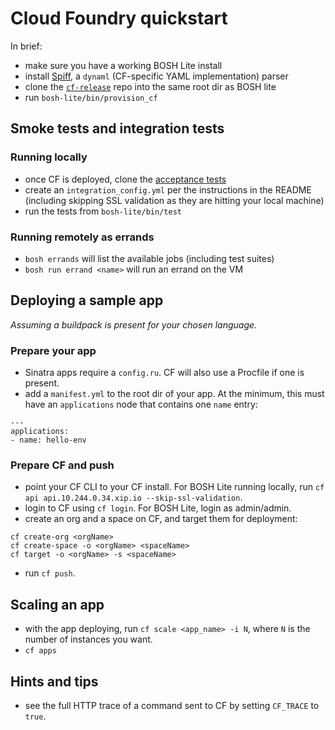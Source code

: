 # Cloud Foundry quickstart

In brief:

* make sure you have a working BOSH Lite install
* install [Spiff](https://github.com/cloudfoundry-incubator/spiff/releases), a `dynaml` (CF-specific YAML implementation) parser
* clone the [`cf-release`](https://github.com/cloudfoundry/cf-release) repo into the same root dir as BOSH lite
* run `bosh-lite/bin/provision_cf`

## Smoke tests and integration tests
### Running locally
* once CF is deployed, clone the [acceptance tests](https://github.com/cloudfoundry/cf-acceptance-tests)
* create an `integration_config.yml` per the instructions in the README (including skipping SSL validation as they are hitting your local machine)
* run the tests from `bosh-lite/bin/test`

### Running remotely as errands
* `bosh errands` will list the available jobs (including test suites)
* `bosh run errand <name>` will run an errand on the VM


## Deploying a sample app
*Assuming a buildpack is present for your chosen language.*

### Prepare your app
* Sinatra apps require a `config.ru`. CF will also use a Procfile if one is present.
* add a `manifest.yml` to the root dir of your app. At the minimum, this must have an `applications` node that contains one `name` entry:

```
---
applications:
- name: hello-env
```

### Prepare CF and push
* point your CF CLI to your CF install. For BOSH Lite running locally, run `cf api api.10.244.0.34.xip.io --skip-ssl-validation`.
* login to CF using `cf login`. For BOSH Lite, login as admin/admin.
* create an org and a space on CF, and target them for deployment:

```
cf create-org <orgName>
cf create-space -o <orgName> <spaceName>
cf target -o <orgName> -s <spaceName>
```

* run `cf push`.


## Scaling an app
* with the app deploying, run `cf scale <app_name> -i N`, where `N` is the number of instances you want.
* `cf apps` 

## Hints and tips

* see the full HTTP trace of a command sent to CF by setting `CF_TRACE` to `true`.